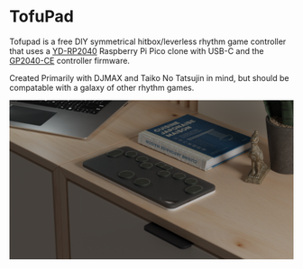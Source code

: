 # TofuPad

Tofupad is a free DIY symmetrical hitbox/leverless rhythm game controller that uses a [YD-RP2040](https://www.amazon.com/RP2040-Board-Type-C-Raspberry-Micropython/dp/B0CG9FWDDC?crid=2Z33OKLFBHHP7) Raspberry Pi Pico clone with USB-C and the [GP2040-CE](https://gp2040-ce.info/) controller firmware. 

Created Primarily with DJMAX and Taiko No Tatsujin in mind, but should be compatable with a galaxy of other rhythm games.

![Preview](render.png?raw=true "Preview Screenshot")
